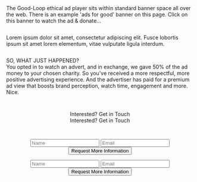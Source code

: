 <!-- Cheap Vertical Space -->
<div class="white-bg" style="height:2em;">
</div>
<!-- End of Cheap Vertical Space -->
<div class="container-fluid">
<div class="row">
    <div class="col-md-12">
        <div class="col-md-8 offset-md-2">
            <div class="row">
                <div class="col-md-6">
                    <center>
                        <div class='goodloopad' id="goodloopad" data-format="medium-rectangle" data-mobile-format="medium-rectangle"></div>
                        <script src='//as.good-loop.com/unit.js?gl.variant=brand-funded' async></script>
                    </center>
                </div>
                <div class="col-md-6">
                    <div class="row">
                        <!-- Cheap Vertical Space -->
                        <div class="white-bg d-block d-sm-none d-md-none" style="height:2em;">
                        </div>
                        <!-- End of Cheap Vertical Space -->
                        <span class="gl-font-4 justified font-18px">
                            The Good-Loop ethical ad player sits within standard banner space all over the web. There is an example 'ads for good' banner on this page. Click on this banner to watch the ad & donate...
                        </span>
                    </div>
                    <!-- Cheap Vertical Space -->
                    <div class="white-bg d-none d-sm-block d-md-block" style="height:2em;">
                    </div>
                    <!-- End of Cheap Vertical Space -->
                    <div class="row">
                        <span class="gl-font-4 justified font-18px italic d-none d-sm-block d-md-block">
                            Lorem ipsum dolor sit amet, consectetur adipiscing elit. Fusce lobortis ipsum sit amet lorem elementum, vitae vulputate ligula interdum.
                        </span>
                    </div>
                </div>
            </div>
        </div>
    </div>
</div>
</div>
<!-- Cheap Vertical Space -->
<div class="white-bg d-none d-sm-block d-md-block" style="height:2em;">
</div>
<!-- End of Cheap Vertical Space -->
<div class="container-fluid">
<div class="row appear-after-click">
    <div class="col-md-6 offset-md-3">
        <span  class="gl-font-3 justified font-18px d-none d-sm-block d-md-block">
            SO, WHAT JUST HAPPENED?
            <br>
            You opted in to watch an advert, and in exchange, we gave 50% of the ad money to your chosen charity. So you've received a more respectful, more positive advertising experience. And the advertiser has paid for a premium ad view that boosts brand perception, watch time, engagement and more.
            <br>
            Nice.
        </span>
    </div>
</div>
</div>
<!-- Cheap Vertical Space -->
<div class="white-bg" style="height:3em;">
</div>
<!-- End of Cheap Vertical Space -->
<!-- Only Desktops/Laptops See this Row -->
<div class="container-fluid">
<div class="row d-none d-sm-block d-md-block">
    <div class="col-md-12 fit-width light-gray-bg">
            <div class="col-md-8 offset-md-2">
                <center>
                    <span class="gl-font-1 gl-page-header-text">
                        Interested? Get in Touch
                    </span>
                </center>
            </div>
    </div>
</div>
</div>
<!-- End of the Desktops/Laptops Exclusive Row -->
<!-- Only Mobile Devices See This Row -->
<div class="container-fluid">
<div class="row d-block d-sm-none d-md-none light-gray-bg">
    <div class="col-md-12 fit-width">
        <div class="col-md-8 offset-md-2">
            <center>
                <span class="gl-font-1 gl-page-header-text-mobile-lesser">
                    Interested? Get in Touch
                </span>
            </center>
        </div>
    </div>
</div>
</div>
<!-- End of Exclusive Mobile Devices Row -->
<div class="container-fluid">
<div class="row light-gray-bg">
    <div class="col-md-12">
        <!-- Desktop/Laptop Exclusive Form -->
        <div class="col-md-8 offset-md-2 d-none d-sm-block d-md-block">
            <div class="col-md-12">
                <!-- Cheap Vertical Space -->
                <div class="light-gray-bg" style="height:3em;">
                </div>
                <!-- End of Cheap Vertical Space -->
                <center>
                    <form method="POST" action="https://formspree.io/contactleads@good-loop.com">
                            <input type="name" class="gl-input-field" name="namefield" placeholder="Name">
                            <input type="email" class="gl-input-field" name="email" placeholder="Email">
                            <button class="gl-button-link-desktop" type="submit">Request More Information</button>
                    </form>
                </center>
            </div>
        </div>
        <!-- End of Desktop/Laptop Exclusive Form -->
        <!-- Mobile Devices Exclusive Form -->
        <div class="col-md-6 offset-md-3 d-block d-sm-none d-md-none">
            <center>
                <form method="POST" action="https://formspree.io/contactleads@good-loop.com">
                    <input type="name" class="gl-input-field-mobile" name="namefield" placeholder="Name">
                    <input type="email" class="gl-input-field-mobile" name="email" placeholder="Email">
                    <button class="gl-button-link-mobile" type="submit">Request More Information</button>
                </form>
            </center>
        </div>
        <!-- End of Mobile Devices Exclusive Form -->
    </div>
    <!-- Cheap Vertical Space -->
    <div class="light-gray-bg" style="height:3em;">
    </div>
    <!-- End of Cheap Vertical Space -->
</div>
</div>

